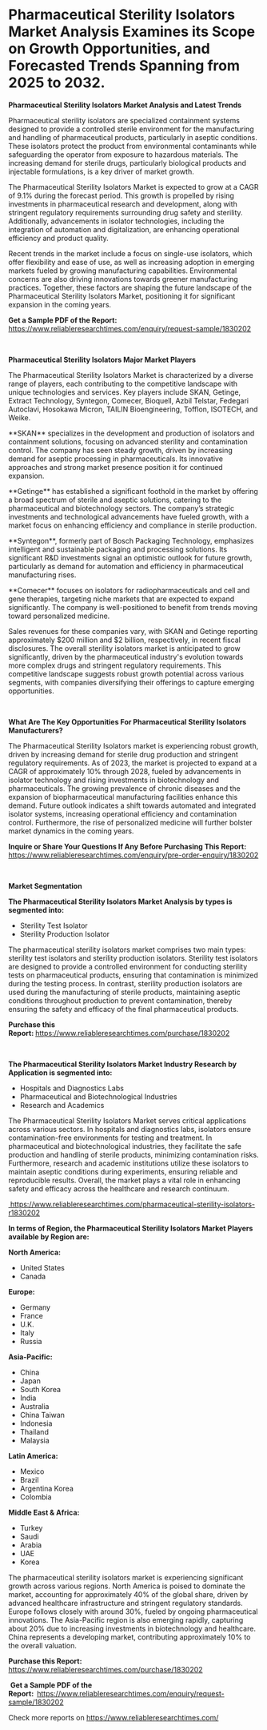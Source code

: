 <p><h1>Pharmaceutical Sterility Isolators Market Analysis Examines its Scope on Growth Opportunities, and Forecasted Trends Spanning from 2025 to 2032.</h1></p><p><strong>Pharmaceutical Sterility Isolators Market Analysis and Latest Trends</strong></p>
<p><p>Pharmaceutical sterility isolators are specialized containment systems designed to provide a controlled sterile environment for the manufacturing and handling of pharmaceutical products, particularly in aseptic conditions. These isolators protect the product from environmental contaminants while safeguarding the operator from exposure to hazardous materials. The increasing demand for sterile drugs, particularly biological products and injectable formulations, is a key driver of market growth.</p><p>The Pharmaceutical Sterility Isolators Market is expected to grow at a CAGR of 9.1% during the forecast period. This growth is propelled by rising investments in pharmaceutical research and development, along with stringent regulatory requirements surrounding drug safety and sterility. Additionally, advancements in isolator technologies, including the integration of automation and digitalization, are enhancing operational efficiency and product quality.</p><p>Recent trends in the market include a focus on single-use isolators, which offer flexibility and ease of use, as well as increasing adoption in emerging markets fueled by growing manufacturing capabilities. Environmental concerns are also driving innovations towards greener manufacturing practices. Together, these factors are shaping the future landscape of the Pharmaceutical Sterility Isolators Market, positioning it for significant expansion in the coming years.</p></p>
<p><strong>Get a Sample PDF of the Report:&nbsp;</strong> <a href="https://www.reliableresearchtimes.com/enquiry/request-sample/1830202?utm_campaign=2397&utm_medium=2&utm_source=Github&utm_content=ia&utm_term=28022025&utm_id=pharmaceutical-sterility-isolators">https://www.reliableresearchtimes.com/enquiry/request-sample/1830202</a></p>
<p>&nbsp;</p>
<p><strong>Pharmaceutical Sterility Isolators Major Market Players</strong></p>
<p><p>The Pharmaceutical Sterility Isolators Market is characterized by a diverse range of players, each contributing to the competitive landscape with unique technologies and services. Key players include SKAN, Getinge, Extract Technology, Syntegon, Comecer, Bioquell, Azbil Telstar, Fedegari Autoclavi, Hosokawa Micron, TAILIN Bioengineering, Tofflon, ISOTECH, and Weike.</p><p>**SKAN** specializes in the development and production of isolators and containment solutions, focusing on advanced sterility and contamination control. The company has seen steady growth, driven by increasing demand for aseptic processing in pharmaceuticals. Its innovative approaches and strong market presence position it for continued expansion.</p><p>**Getinge** has established a significant foothold in the market by offering a broad spectrum of sterile and aseptic solutions, catering to the pharmaceutical and biotechnology sectors. The company’s strategic investments and technological advancements have fueled growth, with a market focus on enhancing efficiency and compliance in sterile production.</p><p>**Syntegon**, formerly part of Bosch Packaging Technology, emphasizes intelligent and sustainable packaging and processing solutions. Its significant R&D investments signal an optimistic outlook for future growth, particularly as demand for automation and efficiency in pharmaceutical manufacturing rises.</p><p>**Comecer** focuses on isolators for radiopharmaceuticals and cell and gene therapies, targeting niche markets that are expected to expand significantly. The company is well-positioned to benefit from trends moving toward personalized medicine.</p><p>Sales revenues for these companies vary, with SKAN and Getinge reporting approximately $200 million and $2 billion, respectively, in recent fiscal disclosures. The overall sterility isolators market is anticipated to grow significantly, driven by the pharmaceutical industry's evolution towards more complex drugs and stringent regulatory requirements. This competitive landscape suggests robust growth potential across various segments, with companies diversifying their offerings to capture emerging opportunities.</p></p>
<p>&nbsp;</p>
<p><strong>What Are The Key Opportunities For Pharmaceutical Sterility Isolators Manufacturers?</strong></p>
<p><p>The Pharmaceutical Sterility Isolators market is experiencing robust growth, driven by increasing demand for sterile drug production and stringent regulatory requirements. As of 2023, the market is projected to expand at a CAGR of approximately 10% through 2028, fueled by advancements in isolator technology and rising investments in biotechnology and pharmaceuticals. The growing prevalence of chronic diseases and the expansion of biopharmaceutical manufacturing facilities enhance this demand. Future outlook indicates a shift towards automated and integrated isolator systems, increasing operational efficiency and contamination control. Furthermore, the rise of personalized medicine will further bolster market dynamics in the coming years.</p></p>
<p><strong>Inquire or Share Your Questions If Any Before Purchasing This Report:</strong> <a href="https://www.reliableresearchtimes.com/enquiry/pre-order-enquiry/1830202?utm_campaign=2397&utm_medium=2&utm_source=Github&utm_content=ia&utm_term=28022025&utm_id=pharmaceutical-sterility-isolators">https://www.reliableresearchtimes.com/enquiry/pre-order-enquiry/1830202</a></p>
<p>&nbsp;</p>
<p><strong>Market Segmentation</strong></p>
<p><strong>The Pharmaceutical Sterility Isolators Market Analysis by types is segmented into:</strong></p>
<p><ul><li>Sterility Test Isolator</li><li>Sterility Production Isolator</li></ul></p>
<p><p>The pharmaceutical sterility isolators market comprises two main types: sterility test isolators and sterility production isolators. Sterility test isolators are designed to provide a controlled environment for conducting sterility tests on pharmaceutical products, ensuring that contamination is minimized during the testing process. In contrast, sterility production isolators are used during the manufacturing of sterile products, maintaining aseptic conditions throughout production to prevent contamination, thereby ensuring the safety and efficacy of the final pharmaceutical products.</p></p>
<p><strong>Purchase this Report:&nbsp;</strong><a href="https://www.reliableresearchtimes.com/purchase/1830202?utm_campaign=2397&utm_medium=2&utm_source=Github&utm_content=ia&utm_term=28022025&utm_id=pharmaceutical-sterility-isolators">https://www.reliableresearchtimes.com/purchase/1830202</a></p>
<p>&nbsp;</p>
<p><strong>The Pharmaceutical Sterility Isolators Market Industry Research by Application is segmented into:</strong></p>
<p><ul><li>Hospitals and Diagnostics Labs</li><li>Pharmaceutical and Biotechnological Industries</li><li>Research and Academics</li></ul></p>
<p><p>The Pharmaceutical Sterility Isolators Market serves critical applications across various sectors. In hospitals and diagnostics labs, isolators ensure contamination-free environments for testing and treatment. In pharmaceutical and biotechnological industries, they facilitate the safe production and handling of sterile products, minimizing contamination risks. Furthermore, research and academic institutions utilize these isolators to maintain aseptic conditions during experiments, ensuring reliable and reproducible results. Overall, the market plays a vital role in enhancing safety and efficacy across the healthcare and research continuum.</p></p>
<p><a href="https://www.reliableresearchtimes.com/pharmaceutical-sterility-isolators-r1830202?utm_campaign=2397&utm_medium=2&utm_source=Github&utm_content=ia&utm_term=28022025&utm_id=pharmaceutical-sterility-isolators">&nbsp;https://www.reliableresearchtimes.com/pharmaceutical-sterility-isolators-r1830202</a></p>
<p><strong>In terms of Region, the Pharmaceutical Sterility Isolators Market Players available by Region are:</strong></p>
<p>
    <p> <strong> North America: </strong>
        <ul>
            <li>United States</li>
            <li>Canada</li>
        </ul>
        </p> 
    <p> <strong> Europe: </strong>
        <ul>
            <li>Germany</li>
            <li>France</li>
            <li>U.K.</li>
            <li>Italy</li>
            <li>Russia</li>
        </ul>
        </p> 
    <p> <strong> Asia-Pacific: </strong>
        <ul>
            <li>China</li>
            <li>Japan</li>
            <li>South Korea</li>
            <li>India</li>
            <li>Australia</li>
            <li>China Taiwan</li>
            <li>Indonesia</li>
            <li>Thailand</li>
            <li>Malaysia</li>
        </ul>
        </p> 
    <p> <strong> Latin America: </strong>
        <ul>
            <li>Mexico</li>
            <li>Brazil</li>
            <li>Argentina Korea</li>
            <li>Colombia</li>
        </ul>
        </p> 
    <p> <strong> Middle East & Africa: </strong>
        <ul>
            <li>Turkey</li>
            <li>Saudi</li>
            <li>Arabia</li>
            <li>UAE</li>
            <li>Korea</li>
        </ul>
    </p>
    </p>
<p><p>The pharmaceutical sterility isolators market is experiencing significant growth across various regions. North America is poised to dominate the market, accounting for approximately 40% of the global share, driven by advanced healthcare infrastructure and stringent regulatory standards. Europe follows closely with around 30%, fueled by ongoing pharmaceutical innovations. The Asia-Pacific region is also emerging rapidly, capturing about 20% due to increasing investments in biotechnology and healthcare. China represents a developing market, contributing approximately 10% to the overall valuation.</p></p>
<p><strong>Purchase this Report: </strong><a href="https://www.reliableresearchtimes.com/purchase/1830202?utm_campaign=2397&utm_medium=2&utm_source=Github&utm_content=ia&utm_term=28022025&utm_id=pharmaceutical-sterility-isolators">https://www.reliableresearchtimes.com/purchase/1830202</a></p>
<p>&nbsp;<strong>Get a Sample PDF of the Report:&nbsp;&nbsp;</strong><a href="https://www.reliableresearchtimes.com/enquiry/request-sample/1830202?utm_campaign=2397&utm_medium=2&utm_source=Github&utm_content=ia&utm_term=28022025&utm_id=pharmaceutical-sterility-isolators">https://www.reliableresearchtimes.com/enquiry/request-sample/1830202</a></p>
<p><strong></strong></p>
<p>Check more reports on <a href="https://www.reliableresearchtimes.com/?utm_campaign=2397&utm_medium=2&utm_source=Github&utm_content=ia&utm_term=28022025&utm_id=pharmaceutical-sterility-isolators">https://www.reliableresearchtimes.com/</a></p>